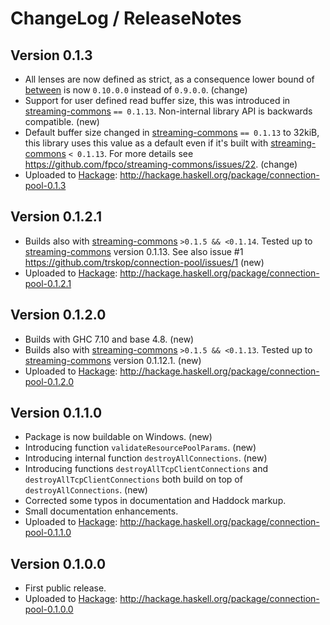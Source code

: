 # ChangeLog / ReleaseNotes


## Version 0.1.3

* All lenses are now defined as strict, as a consequence lower bound of
  [between][] is now `0.10.0.0` instead of `0.9.0.0`. (change)
* Support for user defined read buffer size, this was introduced in
  [streaming-commons][] `== 0.1.13`. Non-internal library API is backwards
  compatible. (new)
* Default buffer size changed in [streaming-commons][] `== 0.1.13` to 32kiB,
  this library uses this value as a default even if it's built with
  [streaming-commons][] `< 0.1.13`. For more details see
  <https://github.com/fpco/streaming-commons/issues/22>. (change)
* Uploaded to [Hackage][]:
  <http://hackage.haskell.org/package/connection-pool-0.1.3>


## Version 0.1.2.1

* Builds also with [streaming-commons][] `>0.1.5 && <0.1.14`. Tested up to
  [streaming-commons][] version 0.1.13. See also issue #1
  <https://github.com/trskop/connection-pool/issues/1> (new)
* Uploaded to [Hackage][]:
  <http://hackage.haskell.org/package/connection-pool-0.1.2.1>


## Version 0.1.2.0

* Builds with GHC 7.10 and base 4.8. (new)
* Builds also with [streaming-commons][] `>0.1.5 && <0.1.13`. Tested up to
  [streaming-commons][] version 0.1.12.1. (new)
* Uploaded to [Hackage][]:
  <http://hackage.haskell.org/package/connection-pool-0.1.2.0>


## Version 0.1.1.0

* Package is now buildable on Windows. (new)
* Introducing function `validateResourcePoolParams`. (new)
* Introducing internal function `destroyAllConnections`. (new)
* Introducing functions `destroyAllTcpClientConnections` and
  `destroyAllTcpClientConnections` both build on top of
  `destroyAllConnections`. (new)
* Corrected some typos in documentation and Haddock markup.
* Small documentation enhancements.
* Uploaded to [Hackage][]:
  <http://hackage.haskell.org/package/connection-pool-0.1.1.0>


## Version 0.1.0.0

* First public release.
* Uploaded to [Hackage][]:
  <http://hackage.haskell.org/package/connection-pool-0.1.0.0>



[between]:
  http://hackage.haskell.org/package/between
  "Function combinator 'between' and derived combinators."
[Hackage]:
  http://hackage.haskell.org/
  "HackageDB (or just Hackage) is a collection of releases of Haskell packages."
[streaming-commons]:
  http://hackage.haskell.org/package/streaming-commons
  "Low-dependency functionality commonly needed by various streaming data libraries"

<!--
  vim: filetype=markdown softtabstop=4 shiftwidth=4 expandtab
-->
